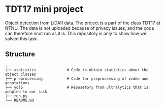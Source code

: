 # TDT17 mini project
Object detection from LiDAR data. The project is a part of the class TDT17 at NTNU. The data is not uploaded because of privacy issues, and the code can therefore nnot run as it is. This repository is only to show how we solved this task.

## Structure

    .
    ├── statistics              # Code to obtain statistics about the object classes
    ├── preprocessing           # Code for preprocessing of video and annotations
    ├── yolo                    # Reposetory from ultralytics that is adapted to our task
    ├── run.py
    └── README.md
